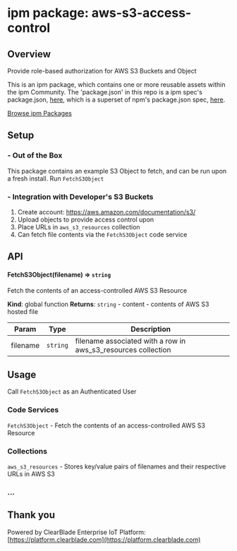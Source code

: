 
# ipm package: aws-s3-access-control

## Overview

Provide role-based authorization for AWS S3 Buckets and Object

This is an ipm package, which contains one or more reusable assets within the ipm Community. The 'package.json' in this repo is a ipm spec's package.json, [here](https://docs.clearblade.com/v/3/6-ipm/spec), which is a superset of npm's package.json spec, [here](https://docs.npmjs.com/files/package.json).

[Browse ipm Packages](https://ipm.clearblade.com)

## Setup

### - Out of the Box

This package contains an example S3 Object to fetch, and can be run upon a fresh install. Run `FetchS3Object`

### - Integration with Developer's S3 Buckets

1. Create account: https://aws.amazon.com/documentation/s3/
2. Upload objects to provide access control upon
3. Place URLs in `aws_s3_resources` collection
4. Can fetch file contents via the `FetchS3Object` code service

## API

<a name="FetchS3Object"></a>

#### FetchS3Object(filename) ⇒ <code>string</code>
Fetch the contents of an access-controlled AWS S3 Resource

**Kind**: global function
**Returns**: <code>string</code> - content - contents of AWS S3 hosted file

  
| Param | Type | Description |  
| --- | --- | --- |  
| filename | <code>string</code> | filename associated with a row in aws_s3_resources collection |  


## Usage

Call `FetchS3Object` as an Authenticated User

### Code Services

`FetchS3Object` - Fetch the contents of an access-controlled AWS S3 Resource

### Collections

`aws_s3_resources` - Stores key/value pairs of filenames and their respective URLs in AWS S3
### ...

## Thank you

Powered by ClearBlade Enterprise IoT Platform: [https://platform.clearblade.com](https://platform.clearblade.com)
